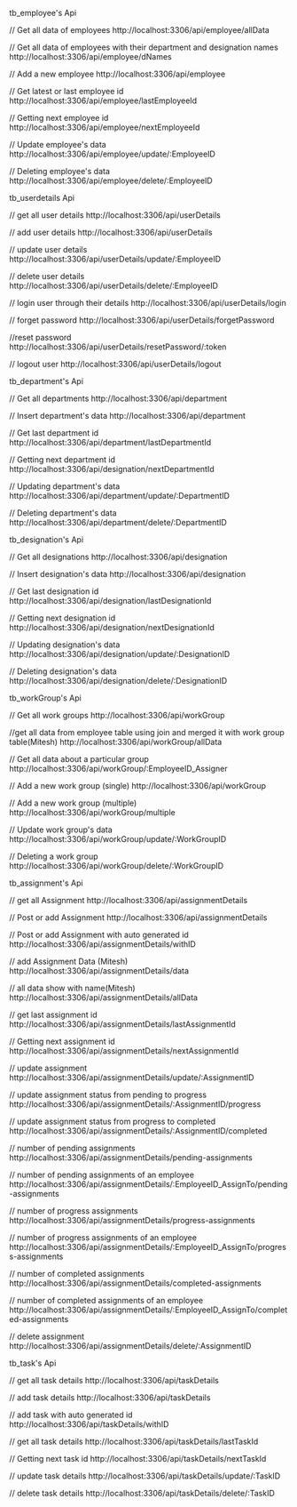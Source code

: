 tb_employee's Api

// Get all data of employees
http://localhost:3306/api/employee/allData

// Get all data of employees with their department and designation names
http://localhost:3306/api/employee/dNames

// Add a new employee
http://localhost:3306/api/employee

// Get latest or last employee id
http://localhost:3306/api/employee/lastEmployeeId

// Getting next employee id
http://localhost:3306/api/employee/nextEmployeeId

// Update employee's data
http://localhost:3306/api/employee/update/:EmployeeID

// Deleting employee's data
http://localhost:3306/api/employee/delete/:EmployeeID


tb_userdetails Api

// get all user details
http://localhost:3306/api/userDetails

// add user details
http://localhost:3306/api/userDetails

// update user details
http://localhost:3306/api/userDetails/update/:EmployeeID

// delete user details
http://localhost:3306/api/userDetails/delete/:EmployeeID

// login user through their details
http://localhost:3306/api/userDetails/login

// forget password
http://localhost:3306/api/userDetails/forgetPassword

//reset password
http://localhost:3306/api/userDetails/resetPassword/:token

// logout user
http://localhost:3306/api/userDetails/logout


tb_department's Api

// Get all departments
http://localhost:3306/api/department

// Insert department's data
http://localhost:3306/api/department

// Get last department id
http://localhost:3306/api/department/lastDepartmentId

// Getting next department id
http://localhost:3306/api/designation/nextDepartmentId

// Updating department's data
http://localhost:3306/api/department/update/:DepartmentID

// Deleting department's data
http://localhost:3306/api/department/delete/:DepartmentID


tb_designation's Api

// Get all designations
http://localhost:3306/api/designation

// Insert designation's data
http://localhost:3306/api/designation

// Get last designation id
http://localhost:3306/api/designation/lastDesignationId

// Getting next designation id
http://localhost:3306/api/designation/nextDesignationId

// Updating designation's data
http://localhost:3306/api/designation/update/:DesignationID

// Deleting designation's data
http://localhost:3306/api/designation/delete/:DesignationID


tb_workGroup's Api

// Get all work groups
http://localhost:3306/api/workGroup

//get all data from employee table using join and merged it with work group table(Mitesh)
http://localhost:3306/api/workGroup/allData

// Get all data about a particular group
http://localhost:3306/api/workGroup/:EmployeeID_Assigner

// Add a new work group (single)
http://localhost:3306/api/workGroup

// Add a new work group (multiple)
http://localhost:3306/api/workGroup/multiple

// Update work group's data
http://localhost:3306/api/workGroup/update/:WorkGroupID

// Deleting a work group
http://localhost:3306/api/workGroup/delete/:WorkGroupID


tb_assignment's Api

// get all Assignment
http://localhost:3306/api/assignmentDetails

// Post or add Assignment
http://localhost:3306/api/assignmentDetails

// Post or add Assignment with auto generated id
http://localhost:3306/api/assignmentDetails/withID

// add Assignment Data (Mitesh)
http://localhost:3306/api/assignmentDetails/data

// all data show with name(Mitesh)
http://localhost:3306/api/assignmentDetails/allData

// get last assignment id
http://localhost:3306/api/assignmentDetails/lastAssignmentId

// Getting next assignment id
http://localhost:3306/api/assignmentDetails/nextAssignmentId

// update assignment
http://localhost:3306/api/assignmentDetails/update/:AssignmentID

// update assignment status from pending to progress
http://localhost:3306/api/assignmentDetails/:AssignmentID/progress

// update assignment status from progress to completed
http://localhost:3306/api/assignmentDetails/:AssignmentID/completed

// number of pending assignments
http://localhost:3306/api/assignmentDetails/pending-assignments

// number of pending assignments of an employee
http://localhost:3306/api/assignmentDetails/:EmployeeID_AssignTo/pending-assignments

// number of progress assignments
http://localhost:3306/api/assignmentDetails/progress-assignments

// number of progress assignments of an employee
http://localhost:3306/api/assignmentDetails/:EmployeeID_AssignTo/progress-assignments

// number of completed assignments
http://localhost:3306/api/assignmentDetails/completed-assignments

// number of completed assignments of an employee
http://localhost:3306/api/assignmentDetails/:EmployeeID_AssignTo/completed-assignments

// delete assignment
http://localhost:3306/api/assignmentDetails/delete/:AssignmentID


tb_task's Api

// get all task details
http://localhost:3306/api/taskDetails

// add task details
http://localhost:3306/api/taskDetails

// add task with auto generated id
http://localhost:3306/api/taskDetails/withID

// get all task details
http://localhost:3306/api/taskDetails/lastTaskId

// Getting next task id
http://localhost:3306/api/taskDetails/nextTaskId

// update task details
http://localhost:3306/api/taskDetails/update/:TaskID

// delete task details
http://localhost:3306/api/taskDetails/delete/:TaskID